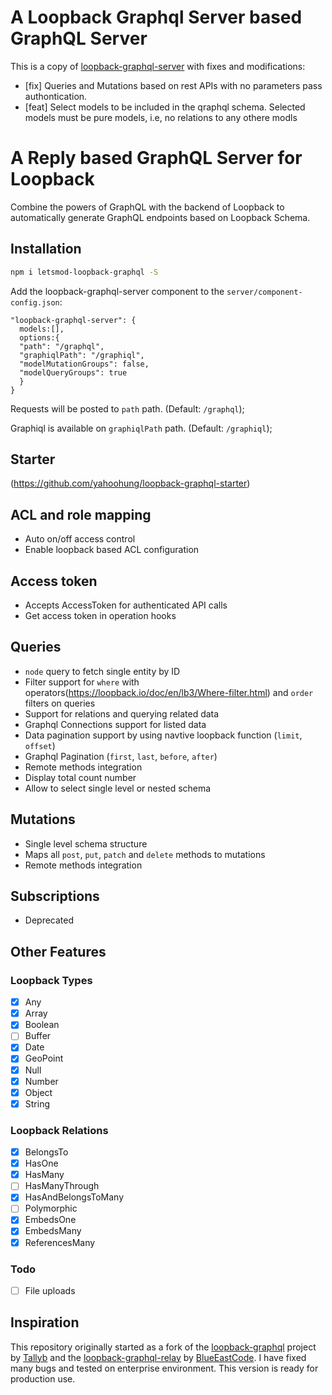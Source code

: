 # A Loopback Graphql Server based GraphQL Server

This is a copy of [loopback-graphql-server](https://github.com/yahoohung/loopback-graphql-server) with fixes and modifications:
- [fix] Queries and Mutations based on rest APIs with no parameters pass authontication.
- [feat] Select models to be included in the qraphql schema. Selected models must be pure models, i.e, no relations to any othere modls

# A Reply based GraphQL Server for Loopback

Combine the powers of GraphQL with the backend of Loopback to automatically generate GraphQL endpoints based on Loopback Schema. 

## Installation

```sh
npm i letsmod-loopback-graphql -S
```
Add the loopback-graphql-server component to the `server/component-config.json`: 

```
"loopback-graphql-server": {
  models:[],
  options:{
  "path": "/graphql",
  "graphiqlPath": "/graphiql",
  "modelMutationGroups": false,
  "modelQueryGroups": true
  }
}
```

Requests will be posted to `path` path. (Default: `/graphql`);

Graphiql is available on `graphiqlPath` path. (Default: `/graphiql`);

## Starter
(https://github.com/yahoohung/loopback-graphql-starter)

## ACL and role mapping
- Auto on/off access control 
- Enable loopback based ACL configuration

## Access token
- Accepts AccessToken for authenticated API calls
- Get access token in operation hooks

## Queries
- `node` query to fetch single entity by ID
- Filter support for `where` with operators(https://loopback.io/doc/en/lb3/Where-filter.html) and `order` filters on queries
- Support for relations and querying related data
- Graphql Connections support for listed data
- Data pagination support by using navtive loopback function (`limit`, `offset`)
- Graphql Pagination (`first`, `last`, `before`, `after`)
- Remote methods integration
- Display total count number 
- Allow to select single level or nested schema

## Mutations
- Single level schema structure
- Maps all `post`, `put`, `patch` and `delete` methods to mutations
- Remote methods integration

## Subscriptions
- Deprecated

## Other Features
### Loopback Types
- [x] Any
- [x] Array
- [x] Boolean
- [ ] Buffer
- [x] Date
- [x] GeoPoint
- [x] Null
- [x] Number
- [x] Object
- [x] String

### Loopback Relations
- [x] BelongsTo
- [x] HasOne
- [x] HasMany
- [ ] HasManyThrough
- [x] HasAndBelongsToMany
- [ ] Polymorphic
- [x] EmbedsOne
- [x] EmbedsMany
- [x] ReferencesMany

### Todo
- [ ] File uploads

## Inspiration
This repository originally started as a fork of the [loopback-graphql](https://github.com/Tallyb/loopback-graphql) project by [Tallyb](https://github.com/Tallyb) and the [loopback-graphql-relay](https://github.com/BlueEastCode/loopback-graphql-relay) by [BlueEastCode](https://github.com/BlueEastCode). I have fixed many bugs and tested on enterprise environment. This version is ready for production use. 